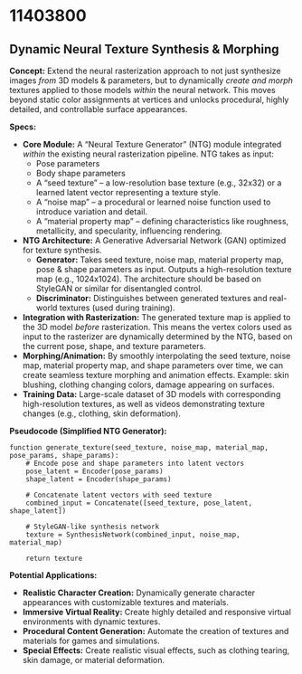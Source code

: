 # 11403800

## Dynamic Neural Texture Synthesis & Morphing

**Concept:** Extend the neural rasterization approach to not just synthesize images *from* 3D models & parameters, but to dynamically *create and morph* textures applied to those models *within* the neural network. This moves beyond static color assignments at vertices and unlocks procedural, highly detailed, and controllable surface appearances.

**Specs:**

*   **Core Module:** A “Neural Texture Generator” (NTG) module integrated *within* the existing neural rasterization pipeline. NTG takes as input:
    *   Pose parameters
    *   Body shape parameters
    *   A “seed texture” – a low-resolution base texture (e.g., 32x32) or a learned latent vector representing a texture style.
    *   A “noise map” – a procedural or learned noise function used to introduce variation and detail.
    *   A “material property map” – defining characteristics like roughness, metallicity, and specularity, influencing rendering.
*   **NTG Architecture:** A Generative Adversarial Network (GAN) optimized for texture synthesis.
    *   **Generator:** Takes seed texture, noise map, material property map, pose & shape parameters as input. Outputs a high-resolution texture map (e.g., 1024x1024). The architecture should be based on StyleGAN or similar for disentangled control.
    *   **Discriminator:** Distinguishes between generated textures and real-world textures (used during training).
*   **Integration with Rasterization:** The generated texture map is applied to the 3D model *before* rasterization. This means the vertex colors used as input to the rasterizer are dynamically determined by the NTG, based on the current pose, shape, and texture parameters.
*   **Morphing/Animation:** By smoothly interpolating the seed texture, noise map, material property map, and shape parameters over time, we can create seamless texture morphing and animation effects. Example: skin blushing, clothing changing colors, damage appearing on surfaces.
*   **Training Data:** Large-scale dataset of 3D models with corresponding high-resolution textures, as well as videos demonstrating texture changes (e.g., clothing, skin deformation).

**Pseudocode (Simplified NTG Generator):**

```
function generate_texture(seed_texture, noise_map, material_map, pose_params, shape_params):
    # Encode pose and shape parameters into latent vectors
    pose_latent = Encoder(pose_params)
    shape_latent = Encoder(shape_params)

    # Concatenate latent vectors with seed texture
    combined_input = Concatenate([seed_texture, pose_latent, shape_latent])

    # StyleGAN-like synthesis network
    texture = SynthesisNetwork(combined_input, noise_map, material_map)

    return texture
```

**Potential Applications:**

*   **Realistic Character Creation:** Dynamically generate character appearances with customizable textures and materials.
*   **Immersive Virtual Reality:** Create highly detailed and responsive virtual environments with dynamic textures.
*   **Procedural Content Generation:** Automate the creation of textures and materials for games and simulations.
*   **Special Effects:** Create realistic visual effects, such as clothing tearing, skin damage, or material deformation.